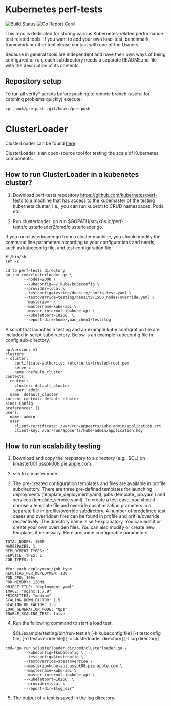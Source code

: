# Kubernetes perf-tests

[![Build Status](https://travis-ci.org/kubernetes/perf-tests.svg?branch=master)](https://travis-ci.org/kubernetes/perf-tests)  [![Go Report Card](https://goreportcard.com/badge/github.com/kubernetes/perf-tests)](https://goreportcard.com/report/github.com/kubernetes/perf-tests)


This repo is dedicated for storing various Kubernetes-related performance test related tools. If you want to add your own load-test, benchmark, framework or other tool please contact with one of the Owners.

Because in general tools are independent and have their own ways of being configured or run, each subdirectory needs a separate README.md file with the description of its contents.

## Repository setup

To run all verify* scripts before pushing to remote branch (useful for catching problems quickly) execute:

```
cp _hook/pre-push .git/hooks/pre-push
```

# ClusterLoader

ClusterLoader can be found [here](https://github.com/kubernetes/perf-tests/tree/master/clusterloader2).

ClusterLoader is an open-source tool for testing the scale of Kubernetes components. 

## How to run ClusterLoader in a kubenetes cluster?

1. Download perf-tests repository https://github.com/kubernetes/perf-tests to a machine that has access to the kubemaster of the testing kubernets cluster, i.e., you can run kubectl to CRUD namespaces, Pods, etc. 

2. Run clusterloader: go run $GOPATH/src/k8s.io/perf-tests/clusterloader2/cmd/clusterloader.go. 

If you run clusterloader.go from a cluster machine, you should modify the command line parameters according to your configurations and needs, such as kubeconfig file, and test configuration file. 
      
```
#!/bin/sh
set -x

cd to perf-tests directory 
go run cmd/clusterloader.go \
        --nodes=2000 \
        --kubeconfig=~/.kube/kubeconfig \
        --provider=local \
        --testconfig=testing/density/config-test.yaml \
        --testoverride=testing/density/1500_nodes/override.yaml \
        --masterip=  \
        --mastername=kube-api \
        --master-internal-ip=kube-api \
        --kubeletport=10260  \
        --report-dir=/home/yuan_chen3/test/log
```
   
A script that launches a testing and an example kube configration file are included in script subdirectory. Below is an example kubeconfig file in config sub-directory.

```
apiVersion: v1
clusters:
- cluster:
    certificate-authority: /etc/certs/trusted-root.pem
    server: 
    name: default_cluster
contexts:
- context:
    cluster: default_cluster
    user: admin
  name: default_cluster
current-context: default_cluster
kind: Config
preferences: {}
users:
- name: admin
  user:
    client-certificate: /var/run/appcerts/kube-admin/application.crt
    client-key: /var/run/appcerts/kube-admin/application.key
```

## How to run scalability testing 

1. Download and copy the respistory to a directory (e.g., $CL) on kmaster001.usspk008.pie.apple.com.

2. ssh to a master node

3. The pre-created configuration templates and files are available in profile subdirectory. There are three pre-defined templates for launching deployments (template_deployment.yaml),  jobs (template_job.yaml) and services (template_service.yaml). To create a test case, you should choose a template file and override cusotimization prameters in a separate file in profile/override subdirctory.  A number of predefined test cases and overridden files can be found in  profile and prifile/override respectively. The directory name is self-explanatory. You can edit it or create your own overriden files. You can also modify or create new templates if necessary. Here are some configurable parameters. 

```
TOTAL_NODES: 1000
NAMESPACES: 1
DEPLOYMENT_TYPES: 1
SERVICE_TYPES: 1
JOB_TYPES: 1

#for each deployment/job type
REPLICAS_PER_DEPLOYMEN: 100
POD_CPU: 100m
POD_MEMORY: 128Mi 
OBJECT_FILE: "deployment.yaml"
IMAGE: "nginx:1.7.9"
PRIORITIES: "medium"
SCALING_DOWN_FACTOR: 1.5
SCALING_UP_FACTOR: 1.5
LOAD_GENERATION_MODE: "Qps"
ENABLE_SCALING_TEST: false
```

4. Run the following command to start a load test.

   $CL/example/testing/bin/run-test.sh [-k kubeconfig file] [-t testconfig file] [-o testoverride file] [-c clusterloader directory] [-l log directory] 

```
cmd="go run $clusterloader_dir/cmd/clusterloader.go \
        --kubeconfig=$kubeconfig \
        --testconfig=$testconfig \
        --testoverride=$testoverride \
        --masterip=kube-api.usspk08.pie.apple.com \
        --mastername=kube-api \
        --master-internal-ip=kube-api \
        --kubeletport=10260  \
        --provider=local \
        --report-dir=$log_dir"
```

5. The output of a test is saved in the log directory. 


